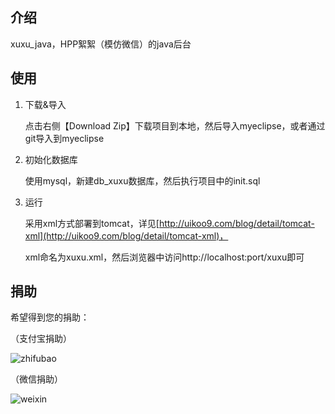 介绍
---
xuxu_java，HPP絮絮（模仿微信）的java后台

使用
---
1. 下载&导入

	点击右侧【Download Zip】下载项目到本地，然后导入myeclipse，或者通过git导入到myeclipse
2. 初始化数据库
	
	使用mysql，新建db_xuxu数据库，然后执行项目中的init.sql

3. 运行

	采用xml方式部署到tomcat，详见[http://uikoo9.com/blog/detail/tomcat-xml](http://uikoo9.com/blog/detail/tomcat-xml)，

	xml命名为xuxu.xml，然后浏览器中访问http://localhost:port/xuxu即可

捐助
---
希望得到您的捐助：

（支付宝捐助）

![zhifubao](http://uikoo9.qiniudn.com/@/img/donate/zhifu2.png)

（微信捐助）

![weixin](http://uikoo9.qiniudn.com/@/img/donate/zhifu1.png)